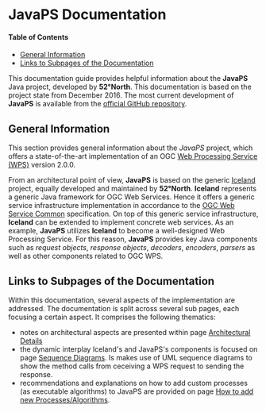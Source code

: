 JavaPS Documentation
====================

#### Table of Contents

<!-- START doctoc generated TOC please keep comment here to allow auto update -->
<!-- DON'T EDIT THIS SECTION, INSTEAD RE-RUN doctoc TO UPDATE -->
<!-- DON'T EDIT THIS SECTION, INSTEAD RE-RUN doctoc TO UPDATE -->

- [General Information](#general-information)
- [Links to Subpages of the Documentation](#links-to-subpages-of-the-documentation)

<!-- END doctoc generated TOC please keep comment here to allow auto update -->

This documentation guide provides helpful information about the **JavaPS** Java project, developed by **52°North**. This documentation is based on the project state from December 2016. The most current development of **JavaPS** is available from the [official GitHub repository](https://github.com/52North/javaps).

General Information
-------------------

This section provides general information about the *JavaPS* project, which offers a state-of-the-art implementation of an OGC [Web Processing Service (WPS)](http://www.opengeospatial.org/standards/wps) version 2.0.0.

From an architectural point of view, **JavaPS** is based on the generic [Iceland](https://github.com/52North/iceland) project, equally developed and maintained by **52°North**. **Iceland** represents a generic Java framework for OGC Web Services. Hence it offers a generic service infrastructure implementation in accordance to the [OGC Web Service Common](http://www.opengeospatial.org/standards/common) specification. On top of this generic service infrastructure, **Iceland** can be extended to implement concrete web services. As an example, **JavaPS** utilizes **Iceland** to become a well-designed Web Processing Service. For this reason, **JavaPS** provides key Java components such as *request objects*, *response objects*, *decoders*, *encoders*, *parsers* as well as other components related to OGC WPS.

Links to Subpages of the Documentation
--------------------------------------

Within this documentation, several aspects of the implementation are addressed. The documentation is split across several sub pages, each focusing a certain aspect. It comprises the following thematics:

-	notes on architectural aspects are presented within page [Architectural Details](/architecture/architecture.markdown)
-	the dynamic interplay Iceland's and JavaPS's components is focused on page [Sequence Diagrams](/sequence_diagrams/sequence_diagrams.markdown). Is makes use of UML sequence diagrams to show the method calls from ceceiving a WPS request to sending the response.
-	recommendations and explanations on how to add custom processes (as executable algorithms) to JavaPS are provided on page [How to add new Processes/Algorithms](/algorithm_definition/algorithm_definition.markdown).
